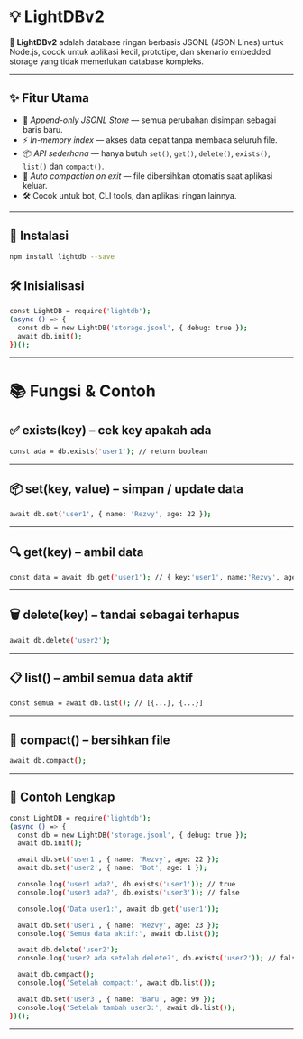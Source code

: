 # 💡 LightDBv2

📁 **LightDBv2** adalah database ringan berbasis JSONL (JSON Lines) untuk Node.js, cocok untuk aplikasi kecil, prototipe, dan skenario embedded storage yang tidak memerlukan database kompleks.

---

## ✨ Fitur Utama

- 🔁 *Append-only JSONL Store* — semua perubahan disimpan sebagai baris baru.
- ⚡ *In-memory index* — akses data cepat tanpa membaca seluruh file.
- 📦 *API sederhana* — hanya butuh `set()`, `get()`, `delete()`, `exists()`, `list()` dan `compact()`.
- 🧹 *Auto compaction on exit* — file dibersihkan otomatis saat aplikasi keluar.
- 🛠 Cocok untuk bot, CLI tools, dan aplikasi ringan lainnya.

---

## 🚀 Instalasi

```bash
npm install lightdb --save
```

## 🛠 Inisialisasi  

```bash
const LightDB = require('lightdb');  
(async () => {  
  const db = new LightDB('storage.jsonl', { debug: true });  
  await db.init();  
})();
```

---

# 📚 Fungsi & Contoh  

## ✅ exists(key) – cek key apakah ada
```bash
const ada = db.exists('user1'); // return boolean
```

---

## 📦 set(key, value) – simpan / update data  
```bash
await db.set('user1', { name: 'Rezvy', age: 22 });
```

---

## 🔍 get(key) – ambil data  
```bash
const data = await db.get('user1'); // { key:'user1', name:'Rezvy', age:22 }  
```

---

## 🗑 delete(key) – tandai sebagai terhapus 
```bash 
await db.delete('user2');  
```

---

## 📋 list() – ambil semua data aktif 
```bash 
const semua = await db.list(); // [{...}, {...}]  
```

---

## 🧹 compact() – bersihkan file
```bash  
await db.compact();  
```

---

## 🧪 Contoh Lengkap  
```bash
const LightDB = require('lightdb');  
(async () => {  
  const db = new LightDB('storage.jsonl', { debug: true });  
  await db.init();  

  await db.set('user1', { name: 'Rezvy', age: 22 });  
  await db.set('user2', { name: 'Bot', age: 1 });  

  console.log('user1 ada?', db.exists('user1')); // true  
  console.log('user3 ada?', db.exists('user3')); // false  

  console.log('Data user1:', await db.get('user1'));  

  await db.set('user1', { name: 'Rezvy', age: 23 });  
  console.log('Semua data aktif:', await db.list());  

  await db.delete('user2');  
  console.log('user2 ada setelah delete?', db.exists('user2')); // false  

  await db.compact();  
  console.log('Setelah compact:', await db.list());  

  await db.set('user3', { name: 'Baru', age: 99 });  
  console.log('Setelah tambah user3:', await db.list());  
})();
```

---
